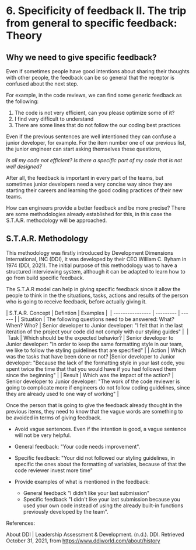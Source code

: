 # 6. Specificity of feedback II. The trip from general to specific feedback: Theory


## Why we need to give specific feedback?

Even if sometimes people have good intentions about sharing their thoughts with other people, the feedback can be so general that the receptor is confused about the next step.

For example, in the code reviews, we can find some generic feedback as the following:

1. The code is not very efficient, can you please optimize some of it?
2. I find very difficult to understand
3. There are some lines that do not follow the our coding best practices

Even if the previous sentences are well intentioned they can confuse a junior developer, for example. For the item number one of our previous list, the junior engineer can start asking themselves these questions,

*Is all my code not efficient? Is there a specific part of my code that is not well designed?*

After all, the feedback is important in every part of the teams, but sometimes junior developers need a very concise way since they are starting their careers and learning the good coding practices of their new teams.

How can engineers provide a better feedback and be more precise? There are some methodologies already established for this, in this case the S.T.A.R. methodology will be approached.

## S.T.A.R. Methodology

This methodology was firstly introduced by Development Dimensions International, INC (DDI), it was developed by their CEO William C. Byham in 1974 (DDI, 2021). The initial purpose of this methodology was to have a structured interviewing system, although it can be adapted to learn how to go from build specific feedback.

The S.T.A.R model can help in giving specific feedback since it allow the people to think in the the situations, tasks, actions and results of the person who is going to receive feedback, before actually giving it.


| S.T.A.R. Concept | Defintion | Examples | 
| ---------------- | --------- | ------ |
| Situation        | The following questions need to be answered: What? When? Who? | Senior developer to Junior developer: "I felt that in the last iteration of the project your code did not comply with our styling guides" | 
| Task | Which should be the expected behavior? | Senior developer to Junior developer: "In order to keep the same formatting style in our team, we like to follow the styling guidelines that are specified" |
| Action | Which was the tasks that have been done or not? |Senior developer to Junior developer: "Because the lack of the formatting style in your last code, you spent twice the time that that you would have if you had followed them since the beginning" |
| Result | Which was the impact of the action? | Senior developer to Junior developer: "The work of the code reviewer is going to complicate more if engineers do not follow coding guidelines, since they are already used to one way of working" |

Once the person that is going to give the feedback already thought in the previous items, they need to know that the vague words are something to be avoided in terms of giving feedback.  

- Avoid vague sentences. Even if the intention is good, a vague sentence will not be very helpful.

 - General feedback: "Your code needs improvement".

 - Specific feedback:  "Your did not followed our styling guidelines, in specific the ones about the formatting of variables, because of that the code reviewer invest more time"

- Provide examples of what is mentioned in the feedback:
  - General feedback "I didn't like your last submission"
  - Specific feedback "I didn't like your last submission because you used your own code instead of using the already built-in functions previously developed by the team".


References:

About DDI | Leadership Assessment & Development. (n.d.). DDI. Retrieved October 31, 2021, from https://www.ddiworld.com/about/history
